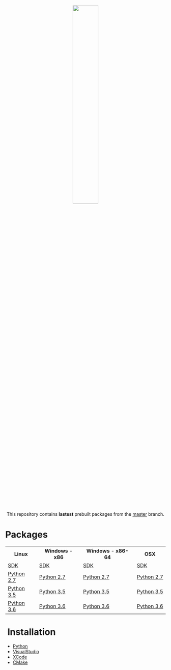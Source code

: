 <p align="center" >
<img width="40%" src="http://romainthomas.fr/logo_blue_with_name_500.png"/><br />
</p>


<p align="center" >
<br />
This repository contains <b>lastest</b> prebuilt packages from the <a href="https://github.com/lief-project/LIEF/tree/master">master</a> branch.
</p>


<h1> Packages </h1>

<table>
<tr>
    <th>Linux</th>
    <th>Windows - x86</th>
    <th>Windows - x86-64</th>
    <th>OSX</th>
</tr>

<tr>
  <td><a href="https://github.com/lief-project/packages/raw/lief-master-latest/LIEF-0.7.0-Linux.tar.gz">SDK</a></td>
  <td><a href="https://github.com/lief-project/packages/raw/lief-master-latest/LIEF-0.7.0-win32.tar.gz">SDK</a></td>
  <td><a href="https://github.com/lief-project/packages/raw/lief-master-latest/LIEF-0.7.0-win64.tar.gz">SDK</a></td>
  <td><a href="https://github.com/lief-project/packages/raw/lief-master-latest/LIEF-0.7.0-Darwin.tar.gz">SDK</a></td>
</tr>

<tr>
  <td><a href="https://github.com/lief-project/packages/raw/lief-master-latest/linux_lief-0.7.0_py2.7.tar.gz">Python 2.7</a></td>
  <td><a href="https://github.com/lief-project/packages/raw/lief-master-latest/windows_x86_lief-0.7.0_py2.7.tar.gz">Python 2.7</a></td>
  <td><a href="https://github.com/lief-project/packages/raw/lief-master-latest/windows_x64_lief-0.7.0_py2.7.tar.gz">Python 2.7</a></td>
  <td><a href="https://github.com/lief-project/packages/raw/lief-master-latest/osx_lief-0.7.0_py2.7.tar.gz">Python 2.7</a></td>
</tr>

<tr>
  <td><a href="https://github.com/lief-project/packages/raw/lief-master-latest/linux_lief-0.7.0_py3.5.tar.gz">Python 3.5</a></td>
  <td><a href="https://github.com/lief-project/packages/raw/lief-master-latest/windows_x86_lief-0.7.0_py3.5.tar.gz">Python 3.5</a></td>
  <td><a href="https://github.com/lief-project/packages/raw/lief-master-latest/windows_x64_lief-0.7.0_py3.5.tar.gz">Python 3.5</a></td>
  <td><a href="https://github.com/lief-project/packages/raw/lief-master-latest/osx_lief-0.7.0_py3.5.tar.gz">Python 3.5</a></td>
</tr>

<tr>
  <td><a href="https://github.com/lief-project/packages/raw/lief-master-latest/linux_lief-0.7.0_py3.6.tar.gz">Python 3.6</a></td>
  <td><a href="https://github.com/lief-project/packages/raw/lief-master-latest/windows_x86_lief-0.7.0_py3.6.tar.gz">Python 3.6</a></td>
  <td><a href="https://github.com/lief-project/packages/raw/lief-master-latest/windows_x64_lief-0.7.0_py3.6.tar.gz">Python 3.6</a></td>
  <td><a href="https://github.com/lief-project/packages/raw/lief-master-latest/osx_lief-0.7.0_py3.6.tar.gz">Python 3.6</a></td>
</tr>
</table>

  
<h1> Installation </h1>

* [Python](https://lief.quarkslab.com/doc/installation.html#python)
* [VisualStudio](https://lief.quarkslab.com/doc/installation.html#visual-studio-integration)
* [XCode](https://lief.quarkslab.com/doc/installation.html#xcode-integration)
* [CMake](https://lief.quarkslab.com/doc/installation.html#cmake-integration)
